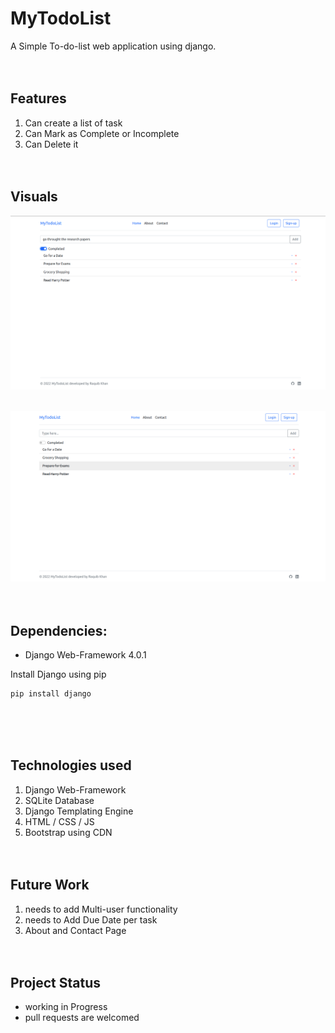 # MyTodoList

A Simple To-do-list web application using django.
<br /><br /><br />


## Features
1. Can create a list of task
2. Can Mark as Complete or Incomplete
3. Can Delete it
<br /><br /><br />


## Visuals
![visual1](https://github.com/raquib01/MyTodoList/blob/master/imgs_for_readme/visual1.png)
<br /> <br />

![visual2](https://github.com/raquib01/MyTodoList/blob/master/imgs_for_readme/visual2.png)
<br /><br /><br />

## Dependencies:
- Django Web-Framework 4.0.1

Install Django using pip

```bash
pip install django
```
<br /><br /><br />


## Technologies used
1. Django Web-Framework
2. SQLite Database
3. Django Templating Engine
4. HTML / CSS / JS
5. Bootstrap using CDN
<br /><br /><br />


## Future Work
1. needs to add Multi-user functionality
2. needs to Add Due Date per task
3. About and Contact Page
<br /><br /><br />


## Project Status
- working in Progress
- pull requests are welcomed
